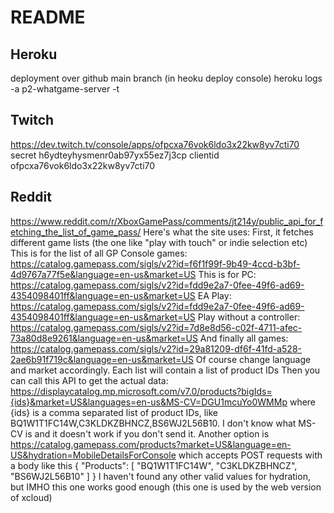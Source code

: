 # README

## Heroku

deployment over github main branch (in heoku deploy console)
heroku logs -a p2-whatgame-server -t

## Twitch

https://dev.twitch.tv/console/apps/ofpcxa76vok6ldo3x22kw8yv7cti70
secret h6ydteyhysmenr0ab97yx55ez7j3cp
clientid ofpcxa76vok6ldo3x22kw8yv7cti70

## Reddit

https://www.reddit.com/r/XboxGamePass/comments/jt214y/public_api_for_fetching_the_list_of_game_pass/
Here's what the site uses:
First, it fetches different game lists (the one like "play with touch" or indie selection etc)
This is for the list of all GP Console games: https://catalog.gamepass.com/sigls/v2?id=f6f1f99f-9b49-4ccd-b3bf-4d9767a77f5e&language=en-us&market=US
This is for PC: https://catalog.gamepass.com/sigls/v2?id=fdd9e2a7-0fee-49f6-ad69-4354098401ff&language=en-us&market=US
EA Play: https://catalog.gamepass.com/sigls/v2?id=fdd9e2a7-0fee-49f6-ad69-4354098401ff&language=en-us&market=US
Play without a controller: https://catalog.gamepass.com/sigls/v2?id=7d8e8d56-c02f-4711-afec-73a80d8e9261&language=en-us&market=US
And finally all games: https://catalog.gamepass.com/sigls/v2?id=29a81209-df6f-41fd-a528-2ae6b91f719c&language=en-us&market=US
Of course change language and market accordingly. Each list will contain a list of product IDs
Then you can call this API to get the actual data:
https://displaycatalog.mp.microsoft.com/v7.0/products?bigIds={ids}&market=US&languages=en-us&MS-CV=DGU1mcuYo0WMMp
where {ids} is a comma separated list of product IDs, like BQ1W1T1FC14W,C3KLDKZBHNCZ,BS6WJ2L56B10. I don't know what MS-CV is and it doesn't work if you don't send it.
Another option is https://catalog.gamepass.com/products?market=US&language=en-US&hydration=MobileDetailsForConsole which accepts POST requests with a body like this
{
"Products": [ "BQ1W1T1FC14W", "C3KLDKZBHNCZ", "BS6WJ2L56B10" ]
}
I haven't found any other valid values for hydration, but IMHO this one works good enough (this one is used by the web version of xcloud)
